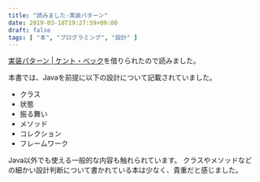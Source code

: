 ```yaml
---
title: "読みました-実装パターン"
date: 2019-03-18T19:27:59+09:00
draft: false
tags: [ "本", "プログラミング", "設計" ]
---
```


[実装パターン | ケント・ベック](https://amzn.to/2F9Cv2f)を借りられたので読みました。

本書では、Javaを前提に以下の設計について記載されていました。

- クラス
- 状態
- 振る舞い
- メソッド
- コレクション
- フレームワーク

Java以外でも使える一般的な内容も触れられています。
クラスやメソッドなどの細かい設計判断について書かれている本は少なく、貴重だと感じました。